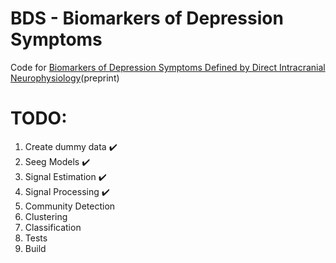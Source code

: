 # BDS - Biomarkers of Depression Symptoms
Code for [Biomarkers of Depression Symptoms Defined by Direct Intracranial Neurophysiology][1](preprint)

# TODO:
1. Create dummy data :heavy_check_mark:
2. Seeg Models :heavy_check_mark:
3. Signal Estimation :heavy_check_mark:
4. Signal Processing :heavy_check_mark:
5. Community Detection
6. Clustering
7. Classification
8. Tests
9. Build

[1]: https://www.biorxiv.org/content/10.1101/2020.02.14.943118v1.full.pdf
